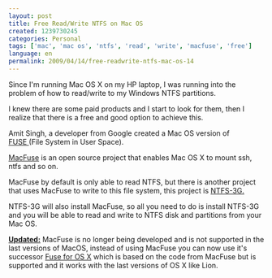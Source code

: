 ```yaml
---
layout: post
title: Free Read/Write NTFS on Mac OS
created: 1239730245
categories: Personal
tags: ['mac', 'mac os', 'ntfs', 'read', 'write', 'macfuse', 'free']
language: en
permalink: 2009/04/14/free-readwrite-ntfs-mac-os-14
---
```

<p>Since I'm running Mac OS X on my HP laptop, I was running into the problem of how to read/write to my Windows NTFS partitions.</p>

<p>I knew there are some paid products and I start to look for them, then I realize that there is a free and good option to achieve this.</p>
<p>Amit Singh, a developer from Google created a Mac OS version of <a target="_blank" href="http://fuse.sourceforge.net/">FUSE&nbsp;</a>(File System in User Space).</p>
<p><a target="_blank" href="http://code.google.com/p/macfuse/">MacFuse</a> is an open source project that enables Mac OS X to mount ssh, ntfs and so on.</p>
<p>MacFuse by default is only able to read NTFS, but there is another project that uses MacFuse to write to this file system, this project is <a target="_blank" href="http://www.ntfs-3g.org/">NTFS-3G.</a></p>
<p>NTFS-3G will also install MacFuse, so all you need to do is install NTFS-3G and you will be able to read and write to NTFS disk and partitions from your Mac OS.</p>

<strong style="font-weight: bold; text-decoration: underline;">Updated:</strong> MacFuse is no longer being developed and is not supported in the last versions of MacOS, instead of using MacFuse you can now use it's successor <a target="_blank" href="http://osxfuse.github.com/">Fuse for OS X</a> which is based on the code from MacFuse but is supported and it works with the last versions of OS X like Lion.
